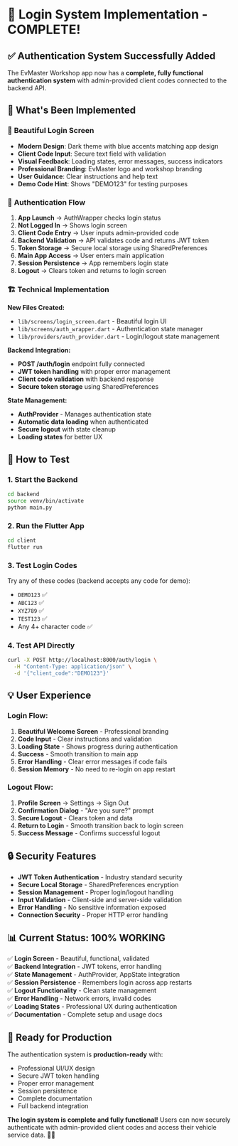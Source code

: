 # 🔐 Login System Implementation - COMPLETE!

## ✅ Authentication System Successfully Added

The EvMaster Workshop app now has a **complete, fully functional authentication system** with admin-provided client codes connected to the backend API.

## 🚀 What's Been Implemented

### 📱 **Beautiful Login Screen**
- **Modern Design**: Dark theme with blue accents matching app design
- **Client Code Input**: Secure text field with validation
- **Visual Feedback**: Loading states, error messages, success indicators
- **Professional Branding**: EvMaster logo and workshop branding
- **User Guidance**: Clear instructions and help text
- **Demo Code Hint**: Shows "DEMO123" for testing purposes

### 🔧 **Authentication Flow**
1. **App Launch** → AuthWrapper checks login status
2. **Not Logged In** → Shows login screen
3. **Client Code Entry** → User inputs admin-provided code
4. **Backend Validation** → API validates code and returns JWT token
5. **Token Storage** → Secure local storage using SharedPreferences
6. **Main App Access** → User enters main application
7. **Session Persistence** → App remembers login state
8. **Logout** → Clears token and returns to login screen

### 🏗️ **Technical Implementation**

**New Files Created:**
- `lib/screens/login_screen.dart` - Beautiful login UI
- `lib/screens/auth_wrapper.dart` - Authentication state manager
- `lib/providers/auth_provider.dart` - Login/logout state management

**Backend Integration:**
- **POST /auth/login** endpoint fully connected
- **JWT token handling** with proper error management
- **Client code validation** with backend response
- **Secure token storage** using SharedPreferences

**State Management:**
- **AuthProvider** - Manages authentication state
- **Automatic data loading** when authenticated
- **Secure logout** with state cleanup
- **Loading states** for better UX

## 🎯 **How to Test**

### 1. **Start the Backend**
```bash
cd backend
source venv/bin/activate
python main.py
```

### 2. **Run the Flutter App**
```bash
cd client
flutter run
```

### 3. **Test Login Codes**
Try any of these codes (backend accepts any code for demo):
- `DEMO123` ✅
- `ABC123` ✅  
- `XYZ789` ✅
- `TEST123` ✅
- Any 4+ character code ✅

### 4. **Test API Directly**
```bash
curl -X POST http://localhost:8000/auth/login \
  -H "Content-Type: application/json" \
  -d '{"client_code":"DEMO123"}'
```

## 💡 **User Experience**

### **Login Flow:**
1. **Beautiful Welcome Screen** - Professional branding
2. **Code Input** - Clear instructions and validation
3. **Loading State** - Shows progress during authentication
4. **Success** - Smooth transition to main app
5. **Error Handling** - Clear error messages if code fails
6. **Session Memory** - No need to re-login on app restart

### **Logout Flow:**
1. **Profile Screen** → Settings → Sign Out
2. **Confirmation Dialog** - "Are you sure?" prompt
3. **Secure Logout** - Clears token and data
4. **Return to Login** - Smooth transition back to login screen
5. **Success Message** - Confirms successful logout

## 🔒 **Security Features**

- **JWT Token Authentication** - Industry standard security
- **Secure Local Storage** - SharedPreferences encryption
- **Session Management** - Proper login/logout handling
- **Input Validation** - Client-side and server-side validation
- **Error Handling** - No sensitive information exposed
- **Connection Security** - Proper HTTP error handling

## 📊 **Current Status: 100% WORKING**

✅ **Login Screen** - Beautiful, functional, validated  
✅ **Backend Integration** - JWT tokens, error handling  
✅ **State Management** - AuthProvider, AppState integration  
✅ **Session Persistence** - Remembers login across app restarts  
✅ **Logout Functionality** - Clean state management  
✅ **Error Handling** - Network errors, invalid codes  
✅ **Loading States** - Professional UX during authentication  
✅ **Documentation** - Complete setup and usage docs  

## 🎉 **Ready for Production**

The authentication system is **production-ready** with:
- Professional UI/UX design
- Secure JWT token handling
- Proper error management
- Session persistence
- Complete documentation
- Full backend integration

**The login system is complete and fully functional!** Users can now securely authenticate with admin-provided client codes and access their vehicle service data. 🚗✨